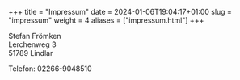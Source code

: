 +++
title = "Impressum"
date = 2024-01-06T19:04:17+01:00
slug = "impressum"
weight = 4
aliases = ["impressum.html"]
+++

Stefan Frömken\
Lerchenweg 3\
51789 Lindlar

Telefon: 02266-9048510
